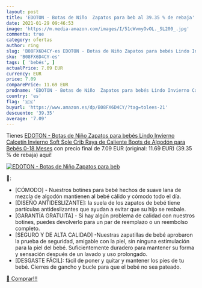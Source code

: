 ```yaml
---
layout: post
title: 'EDOTON - Botas de Niño  Zapatos para beb al 39.35 % de rebaja'
date: 2021-01-29 09:46:53
image: 'https://m.media-amazon.com/images/I/51cWvmyOvOL._SL200_.jpg'
comments: true
category: ofertas
author: ring
slug: 'B08FX6D4CY-es EDOTON - Botas de Niño Zapatos para bebés Lindo Invierno...'
sku: 'B08FX6D4CY-es'
tags: [ 'bebés', ]
actualPrice: 7.09 EUR
currency: EUR
price: 7.09
comparePrice: 11.69 EUR
prodname: 'EDOTON - Botas de Niño  Zapatos para bebés Lindo Invierno Calcetín Invierno Soft Sole Crib Raya de Caliente Boots de Algodón para Bebés 0-18 Meses'
country: 'es'
flag: '🇪🇸'
buyurl: 'https://www.amazon.es/dp/B08FX6D4CY/?tag=tolees-21'
descuento: '39.35'
average: '7.09'
---
```


Tienes [EDOTON - Botas de Niño  Zapatos para bebés Lindo Invierno Calcetín Invierno Soft Sole Crib Raya de Caliente Boots de Algodón para Bebés 0-18 Meses](https://www.amazon.es/dp/B08FX6D4CY/?tag=tolees-21) con precio final de  7.09 EUR (original: 11.69 EUR) (39.35 %  de rebaja) aqui!

[![EDOTON - Botas de Niño  Zapatos para beb](https://m.media-amazon.com/images/I/51cWvmyOvOL._SL200_.jpg)](https://www.amazon.es/dp/B08FX6D4CY/?tag=tolees-21)

🔎:

- [CÓMODO] - Nuestros botines para bebé hechos de suave lana de mezcla de algodón mantienen al bebé cálido y cómodo todo el día.
- [DISEÑO ANTIDESLIZANTE]: la suela de los zapatos de bebé tiene partículas antideslizantes que ayudan a evitar que su hijo se resbale.
- [GARANTÍA GRATUITA] - Si hay algún problema de calidad con nuestros botines, puedes devolverlo para un par de reemplazo o un reembolso completo.
- [SEGURO Y DE ALTA CALIDAD] -Nuestras zapatillas de bebé aprobaron la prueba de seguridad, amigable con la piel, sin ninguna estimulación para la piel del bebé. Suficientemente duradero para mantener su forma y sensación después de un lavado y uso prolongado.
- [DESGASTE FÁCIL]: fácil de poner y quitar y mantener los pies de tu bebé. Cierres de gancho y bucle para que el bebé no sea pateado.

[🛒 Comprar!!!](https://www.amazon.es/dp/B08FX6D4CY/?tag=tolees-21)
